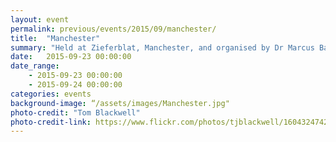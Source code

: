 ```yaml
---
layout: event
permalink: previous/events/2015/09/manchester/
title:  "Manchester"
summary: "Held at Zieferblat, Manchester, and organised by Dr Marcus Baw."
date:   2015-09-23 00:00:00
date_range:
    - 2015-09-23 00:00:00
    - 2015-09-24 00:00:00
categories: events
background-image: “/assets/images/Manchester.jpg"
photo-credit: "Tom Blackwell"
photo-credit-link: https://www.flickr.com/photos/tjblackwell/1604324742
---
```

